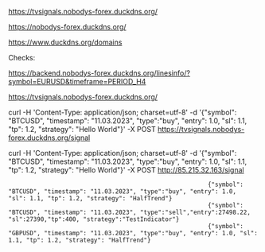 https://tvsignals.nobodys-forex.duckdns.org/

https://nobodys-forex.duckdns.org/

https://www.duckdns.org/domains


Checks:

https://backend.nobodys-forex.duckdns.org/linesinfo/?symbol=EURUSD&timeframe=PERIOD_H4

https://tvsignals.nobodys-forex.duckdns.org/

curl -H 'Content-Type: application/json; charset=utf-8' -d '{"symbol": "BTCUSD", "timestamp": "11.03.2023", "type":"buy", "entry": 1.0, "sl": 1.1, "tp": 1.2, "strategy": "Hello World"}' -X POST https://tvsignals.nobodys-forex.duckdns.org/signal

curl -H 'Content-Type: application/json; charset=utf-8' -d '{"symbol": "BTCUSD", "timestamp": "11.03.2023", "type":"buy", "entry": 1.0, "sl": 1.1, "tp": 1.2, "strategy": "Hello World"}' -X POST http://85.215.32.163/signal

                                                            {"symbol": "BTCUSD", "timestamp": "11.03.2023", "type":"buy", "entry": 1.0,     "sl": 1.1, "tp": 1.2, "strategy": "HalfTrend"}
                                                            {"symbol": "BTCUSD", "timestamp": "11.03.2023", "type":"sell","entry":27498.22, "sl":27390,"tp":400, "strategy":"TestIndicator"}
                                                            {"symbol": "GBPUSD", "timestamp": "11.03.2023", "type":"buy", "entry": 1.0, "sl": 1.1, "tp": 1.2, "strategy": "HalfTrend"}        